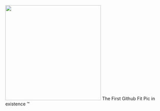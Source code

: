 <img src="https://user-images.githubusercontent.com/23410589/197375198-0c210450-f300-4885-8f93-8534bf932058.PNG" width="300" height="300" />
The First Github Fit Pic in existence ™️
